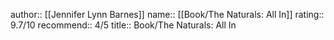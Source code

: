 author:: [[Jennifer Lynn Barnes]]
name:: [[Book/The Naturals: All In]]
rating:: 9.7/10
recommend:: 4/5
title:: Book/The Naturals: All In
